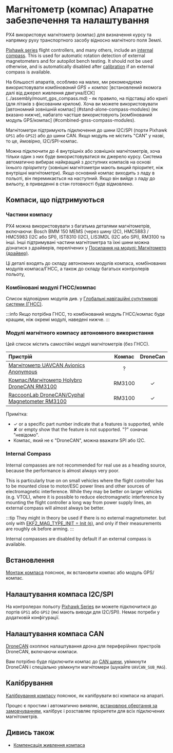 # Магнітометр (компас) Апаратне забезпечення та налаштування

PX4 використовує магнітометр (компас) для визначення курсу та напрямку руху транспортного засобу відносно магнітного поля Землі.

[Pixhawk series](../flight_controller/pixhawk_series.md) flight controllers, and many others, include an [internal compass](#internal-compass).
This is used for automatic rotation detection of external magnetometers and for autopilot bench testing.
It should not be used otherwise, and is automatically disabled after [calibration](../config/compass.md) if an external compass is available.

На більшості апаратів, особливо на малих, ми рекомендуємо використовувати _комбінований GPS + компас_ [встановлений якомога далі від джерел живлення двигуна/ЕСК] (../assembly/mount_gps_compass.md) - як правило, на підставці або крилі (для літаків з фіксованим крилом).
Хоча ви можете використовувати [автономний зовнішній компас] (#stand-alone-compass-modules) (як вказано нижче), набагато частіше використовують [комбінований модуль GPS/компас] (#combined-gnss-compass-modules).

Магнітометри підтримують підключення до шини I2C/SPI (порти Pixhawk `GPS1` або `GPS2`) або до шини CAN.
Якщо модуль не містить "CAN" у назві, то це, ймовірно, I2C/SPI-компас.

Можна підключити до 4 внутрішніх або зовнішніх магнітометрів, хоча тільки один з них буде використовуватися як джерело курсу.
Система автоматично вибирає найкращий з доступних компасів на основі їхнього _пріоритету_ (зовнішні магнітометри мають вищий пріоритет, ніж внутрішні магнітометри).
Якщо основний компас виходить з ладу в польоті, він перемикається на наступний.
Якщо він вийде з ладу до вильоту, в приведенні в стан готовності буде відмовлено.

## Компаси, що підтримуються

### Частини компасу

PX4 можна використовувати з багатьма деталями магнітометрів, включаючи: Bosch BMM 150 MEMS (через шину I2C), HMC5883 / HMC5983 (I2C або SPI), IST8310 (I2C), LIS3MDL (I2C або SPI), RM3100 та інші.
Інші підтримувані частини магнітометра та їхні шини можна дізнатися з драйверів, перелічених у [Посилання на модулі: Магнітометр (драйвер)](../modules/modules_driver_magnetometer.md).

Ці деталі входять до складу автономних модулів компаса, комбінованих модулів компаса/ГНСС, а також до складу багатьох контролерів польоту,

### Комбіновані модулі ГНСС/компас

Список відповідних модулів див. у [Глобальні навігаційні супутникові системи (ГНСС)](../gps_compass/index.md#supported-gnss).

:::info
Якщо потрібна ГНСС, то комбінований модуль ГНСС/компас буде кращим, ніж окремі модулі, наведені нижче.
:::

### Модулі магнітного компасу автономного використання

Цей список містить самостійні модулі магнітометрів (без ГНСС).

| Пристрій                                                                                                        | Компас | DroneCan |
| :-------------------------------------------------------------------------------------------------------------- | :----: | :------: |
| [Магнітометр UAVCAN Avionics Anonymous](https://www.tindie.com/products/avionicsanonymous/uavcan-magnetometer/) |    ?   |          |
| [Компас/Магнітометр Holybro DroneCAN RM3100](https://holybro.com/products/dronecan-rm3100-compass)              | RM3100 |     ✓    |
| [RaccoonLab DroneCAN/Cyphal Magnetometer RM3100](https://holybro.com/products/dronecan-rm3100-compass)          | RM3100 |     ✓    |

Примітка:

- ✓ or a specific part number indicate that a features is supported, while ✘ or empty show that the feature is not supported.
  "?" означає "невідомо".
- Компас, який не є "DroneCAN", можна вважати SPI або I2C.

### Internal Compass

Internal compasses are not recommended for real use as a heading source, because the performance is almost always very poor.

This is particularly true on on small vehicles where the flight controller has to be mounted close to motor/ESC power lines and other sources of electromagnetic interference.
While they may be better on larger vehicles (e.g. VTOL), where it is possible to reduce electromagnetic interference by mounting the flight controller a long way from power supply lines, an external compass will almost always be better.

:::tip
They might in theory be used if there is no external magnetometer. but only with [EKF2_MAG_TYPE_INIT = Init (`6`)](../advanced_config/parameter_reference.md#EKF2_MAG_TYPE), and only if their measurements are roughly ok before arming.
:::

Internal compasses are disabled by default if an external compass is available.

## Встановлення

[Монтаж компаса](../assembly/mount_gps_compass.md) пояснює, як встановити компас або модуль GPS/компас.

## Налаштування компаса I2C/SPI

На контролерах польоту [Pixhawk Series](../flight_controller/pixhawk_series.md) ви можете підключитися до портів `GPS1` або `GPS2` (які мають виводи для I2C/SPI).
Немає потреби у додатковій конфігурації.

<!-- On flight controllers that do not follow the Pixhawk connector standard, you will need to connect to an I2C/SPI port. -->

## Налаштування компаса CAN

[DroneCAN](../dronecan/index.md) охоплює налаштування дрона для периферійних пристроїв DroneCAN, включаючи компаси.

Вам потрібно буде підключити компас до [CAN шини](../can/index.md#wiring), увімкнути DroneCAN і спеціально увімкнути магнітомери (шукайте `UAVCAN_SUB_MAG`).

## Калібрування

[Калібрування компасу](../config/compass.md) пояснює, як калібрувати всі компаси на апараті.

Процес є простим і автоматично виявляє, [встановлює обертання за замовчуванням](../advanced_config/parameter_reference.md#SENS_MAG_AUTOROT), калібрує і розставляє пріоритети для всіх підключених магнітометрів.

## Дивись також

- [Компенсація живлення компаса](../advanced_config/compass_power_compensation.md)
